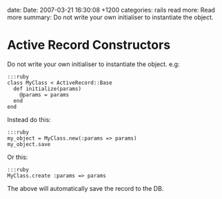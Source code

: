 date: Date: 2007-03-21 16:30:08 +1200
categories: rails
read more: Read more
summary: Do not write your own initialiser to instantiate the object.

# Active Record Constructors

Do not write your own initialiser to instantiate the object. e.g:

	:::ruby
	class MyClass < ActiveRecord::Base
	  def initialize(params)
	    @params = params
	  end
	end

Instead do this:

	:::ruby
	my_object = MyClass.new(:params => params)
	my_object.save

Or this:

	:::ruby
	MyClass.create :params => params

The above will automatically save the record to the DB.